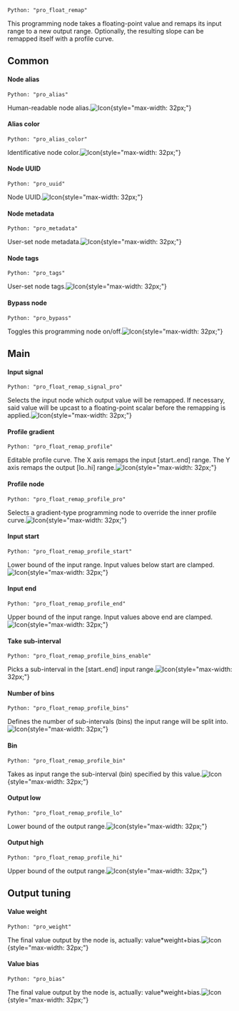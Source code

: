 `Python: "pro_float_remap"`

This programming node takes a floating-point value and remaps its input range to a new output range. Optionally, the resulting slope can be remapped itself with a profile curve.
## Common

#### Node alias
`Python: "pro_alias"`

Human-readable node alias.![Icon](pro_float_remap_swatch.png "Icon"){style="max-width: 32px;"}


#### Alias color
`Python: "pro_alias_color"`

Identificative node color.![Icon](pro_float_remap_swatch.png "Icon"){style="max-width: 32px;"}


#### Node UUID
`Python: "pro_uuid"`

Node UUID.![Icon](pro_float_remap_swatch.png "Icon"){style="max-width: 32px;"}


#### Node metadata
`Python: "pro_metadata"`

User-set node metadata.![Icon](pro_float_remap_swatch.png "Icon"){style="max-width: 32px;"}


#### Node tags
`Python: "pro_tags"`

User-set node tags.![Icon](pro_float_remap_swatch.png "Icon"){style="max-width: 32px;"}


#### Bypass node
`Python: "pro_bypass"`

Toggles this programming node on/off.![Icon](pro_float_remap_swatch.png "Icon"){style="max-width: 32px;"}


## Main

#### Input signal
`Python: "pro_float_remap_signal_pro"`

Selects the input node which output value will be remapped. If necessary, said value will be upcast to a floating-point scalar before the remapping is applied.![Icon](pro_float_remap_swatch.png "Icon"){style="max-width: 32px;"}


#### Profile gradient
`Python: "pro_float_remap_profile"`

Editable profile curve. The X axis remaps the input [start..end] range. The Y axis remaps the output [lo..hi] range.![Icon](pro_float_remap_swatch.png "Icon"){style="max-width: 32px;"}


#### Profile node
`Python: "pro_float_remap_profile_pro"`

Selects a gradient-type programming node to override the inner profile curve.![Icon](pro_float_remap_swatch.png "Icon"){style="max-width: 32px;"}


#### Input start
`Python: "pro_float_remap_profile_start"`

Lower bound of the input range. Input values below start are clamped.![Icon](pro_float_remap_swatch.png "Icon"){style="max-width: 32px;"}


#### Input end
`Python: "pro_float_remap_profile_end"`

Upper bound of the input range. Input values above end are clamped.![Icon](pro_float_remap_swatch.png "Icon"){style="max-width: 32px;"}


#### Take sub-interval
`Python: "pro_float_remap_profile_bins_enable"`

Picks a sub-interval in the [start..end] input range.![Icon](pro_float_remap_swatch.png "Icon"){style="max-width: 32px;"}


#### Number of bins
`Python: "pro_float_remap_profile_bins"`

Defines the number of sub-intervals (bins) the input range will be split into.![Icon](pro_float_remap_swatch.png "Icon"){style="max-width: 32px;"}


#### Bin
`Python: "pro_float_remap_profile_bin"`

Takes as input range the sub-interval (bin) specified by this value.![Icon](pro_float_remap_swatch.png "Icon"){style="max-width: 32px;"}


#### Output low
`Python: "pro_float_remap_profile_lo"`

Lower bound of the output range.![Icon](pro_float_remap_swatch.png "Icon"){style="max-width: 32px;"}


#### Output high
`Python: "pro_float_remap_profile_hi"`

Upper bound of the output range.![Icon](pro_float_remap_swatch.png "Icon"){style="max-width: 32px;"}


## Output tuning

#### Value weight
`Python: "pro_weight"`

The final value output by the node is, actually: value*weight+bias.![Icon](pro_float_remap_swatch.png "Icon"){style="max-width: 32px;"}


#### Value bias
`Python: "pro_bias"`

The final value output by the node is, actually: value*weight+bias.![Icon](pro_float_remap_swatch.png "Icon"){style="max-width: 32px;"}


